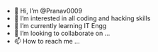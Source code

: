 - 👋 Hi, I’m @Pranav0009
- 👀 I’m interested in all coding and hacking skills
- 🌱 I’m currently learning IT Engg
- 💞️ I’m looking to collaborate on ...
- 📫 How to reach me ...

<!---
Pranav0009/Pranav0009 is a ✨ special ✨ repository because its `README.md` (this file) appears on your GitHub profile.
You can click the Preview link to take a look at your changes.
--->
